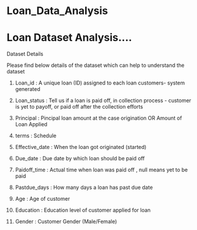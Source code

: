 # Loan_Data_Analysis

# Loan Dataset Analysis....
Dataset Details

Please find below details of the dataset which can help to understand the dataset

1) Loan_id : A unique loan (ID) assigned to each loan customers- system generated

2) Loan_status : Tell us if a loan is paid off, in collection process - customer is yet to payoff, or paid off after the collection efforts

3) Principal : Pincipal loan amount at the case origination OR Amount of Loan Applied

4) terms : Schedule

5) Effective_date : When the loan got originated (started)

6) Due_date : Due date by which loan should be paid off

7) Paidoff_time : Actual time when loan was paid off , null means yet to be paid

8) Pastdue_days : How many days a loan has past due date

9) Age : Age of customer

10) Education : Education level of customer applied for loan

11) Gender : Customer Gender (Male/Female)
